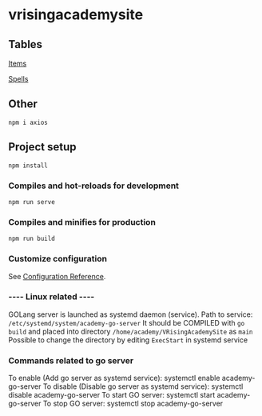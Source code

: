 # vrisingacademysite

## Tables
[Items](https://docs.google.com/spreadsheets/d/1R-Re2Xszgm2UDUvNVrYwZES5eAN9gIJqCEi6FGA4XPo/edit#gid=1956406025)

[Spells](https://docs.google.com/spreadsheets/d/1YAMSUdtcrsG-mNUE8sqeDZMyww9yjaZ2kHGg6CavXxY/edit#gid=30364497)
## Other
```
npm i axios
```

## Project setup
```
npm install
```

### Compiles and hot-reloads for development
```
npm run serve
```

### Compiles and minifies for production
```
npm run build
```

### Customize configuration
See [Configuration Reference](https://cli.vuejs.org/config/).

### ---- Linux related ----
GOLang server is launched as systemd daemon (service). Path to service: `/etc/systemd/system/academy-go-server`
It should be COMPILED with `go build` and placed into directory `/home/academy/VRisingAcademySite` as `main`
Possible to change the directory by editing `ExecStart` in systemd service

### Commands related to go server
To enable (Add go server as systemd service): systemctl enable academy-go-server
To disable (Disable go server as systemd service): systemctl disable academy-go-server
To start GO server: systemctl start academy-go-server
To stop GO server: systemctl stop academy-go-server
